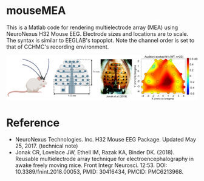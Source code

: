 mouseMEA
===========
This is a Matlab code for rendering multielectrode array (MEA) using NeuroNexus H32 Mouse EEG. Electrode sizes and locations are to scale. The syntax is similar to EEGLAB's topoplot. Note the channel order is set to that of CCHMC's recording environment.

![Figure29.jpg](images/Figure29_1.jpg)

Reference
===========
- NeuroNexus Technologies. Inc. H32 Mouse EEG Package. Updated May 25, 2017. (technical note)
- Jonak CR, Lovelace JW, Ethell IM, Razak KA, Binder DK. (2018). Reusable multielectrode array technique for electroencephalography in awake freely moving mice. Front Integr Neurosci. 12:53. DOI: 10.3389/fnint.2018.00053, PMID: 30416434, PMCID: PMC6213968.
